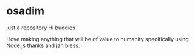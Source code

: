 # osadim
just a repository
Hi buddies 

i love making anything that will be of value to humanity specifically using Node.js thanks and jah bless.
